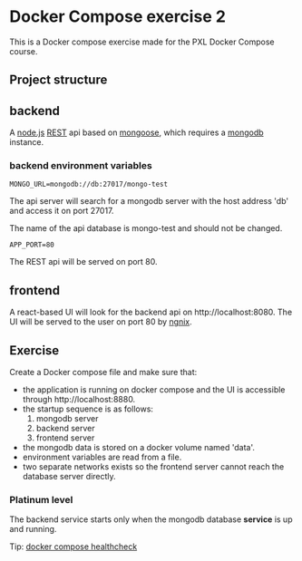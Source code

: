 # Docker Compose exercise 2

This is a Docker compose exercise made for the PXL Docker Compose course.

## Project structure

## backend

A [node.js](https://nodejs.org/en/) [REST](https://en.wikipedia.org/wiki/Representational_state_transfer) api based on [mongoose](https://mongoosejs.com/), which requires a [mongodb](https://www.mongodb.com/) instance.

### backend environment variables

```
MONGO_URL=mongodb://db:27017/mongo-test
```

The api server will search for a mongodb server with the host address 'db' and access it on port 27017.

The name of the api database is mongo-test and should not be changed.

```
APP_PORT=80
```

The REST api will be served on port 80.

## frontend

A react-based UI will look for the backend api on http://localhost:8080. The UI will be served to the user on port 80 by [ngnix](https://www.nginx.com/).

## Exercise

Create a Docker compose file and make sure that:

- the application is running on docker compose and the UI is accessible through http://localhost:8880.
- the startup sequence is as follows:
  1. mongodb server
  2. backend server
  3. frontend server
- the mongodb data is stored on a docker volume named 'data'.
- environment variables are read from a file.
- two separate networks exists so the frontend server cannot reach the database server directly.

### Platinum level

The backend service starts only when the mongodb database **service** is up and running.

Tip: [docker compose healthcheck](https://github.com/compose-spec/compose-spec/blob/master/spec.md#healthcheck)
